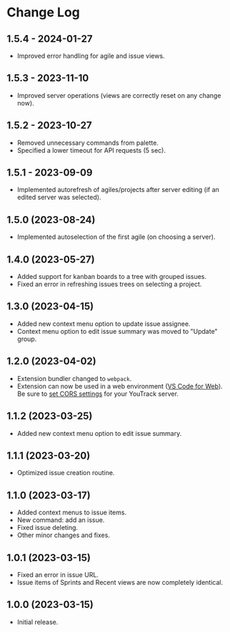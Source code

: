 # Change Log

## 1.5.4 - 2024-01-27

-   Improved error handling for agile and issue views.

## 1.5.3 - 2023-11-10

-   Improved server operations (views are correctly reset on any change now).

## 1.5.2 - 2023-10-27

-   Removed unnecessary commands from palette.
-   Specified a lower timeout for API requests (5 sec).

## 1.5.1 - 2023-09-09

-   Implemented autorefresh of agiles/projects after server editing (if an
    edited server was selected).

## 1.5.0 (2023-08-24)

-   Implemented autoselection of the first agile (on choosing a server).

## 1.4.0 (2023-05-27)

-   Added support for kanban boards to a tree with grouped issues.
-   Fixed an error in refreshing issues trees on selecting a project.

## 1.3.0 (2023-04-15)

-   Added new context menu option to update issue assignee.
-   Context menu option to edit issue summary was moved to "Update" group.

## 1.2.0 (2023-04-02)

-   Extension bundler changed to `webpack`.
-   Extension can now be used in a web environment
    ([VS Code for Web](https://vscode.dev)). Be sure to
    [set CORS settings](README.md#web-extension) for your YouTrack server.

## 1.1.2 (2023-03-25)

-   Added new context menu option to edit issue summary.

## 1.1.1 (2023-03-20)

-   Optimized issue creation routine.

## 1.1.0 (2023-03-17)

-   Added context menus to issue items.
-   New command: add an issue.
-   Fixed issue deleting.
-   Other minor changes and fixes.

## 1.0.1 (2023-03-15)

-   Fixed an error in issue URL.
-   Issue items of Sprints and Recent views are now completely identical.

## 1.0.0 (2023-03-15)

-   Initial release.
